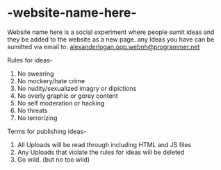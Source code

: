 # -website-name-here-

Website name here is a social experiment where people sumit ideas and they be added to the website as a new page.
any Ideas you have can be sumitted via email to: alexanderlogan.opp.webnh@programmer.net

  Rules for ideas-
1. No swearing
2. No mockery/hate crime
3. No nudity/sexualized imagry or dipictions
4. No overly graphic or gorey content
5. No self moderation or hacking
6. No threats
7. No terrorizing

  Terms for publishing ideas-
1. All Uploads will be read through including HTML and JS files
2. Any Uploads that violate the rules for ideas will be deleted
3. Go wild. (but no too wild)
